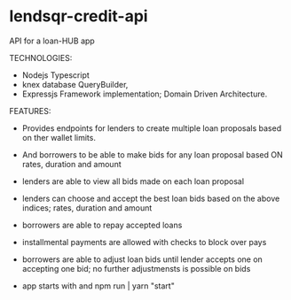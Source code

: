 # lendsqr-credit-api

API for a loan-HUB app

TECHNOLOGIES:
- Nodejs Typescript
- knex database QueryBuilder,
- Expressjs Framework implementation; Domain Driven Architecture.

FEATURES:
- Provides endpoints for lenders to create multiple loan proposals 
based on ther wallet limits.

- And borrowers to be able to make bids for any loan proposal based ON rates, duration and amount

- lenders are able to view all bids made on each loan proposal
- lenders can choose and accept the best loan bids based on the above
indices; rates, duration and amount

- borrowers are able to repay accepted loans
- installmental payments are allowed with checks to block over pays

- borrowers are able to adjust loan bids until lender accepts one
on accepting one bid; no further adjustmensts is possible on bids

- app starts with and 
  npm run | yarn "start"


